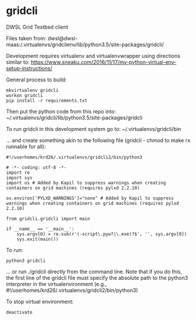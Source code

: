 # gridcli
DWSL Grid Testbed client

Files taken from:
dwsl@dwsl-maas:/.virtualenvs/gridclienv/lib/python3.5/site-packages/gridcli/

Development requires virtualenv and virtualenvwrapper using directions similar to:
https://www.sneaku.com/2016/11/17/my-python-virtual-env-setup-instructions/

General process to build:
```
mkvirtualenv gridcli
workon gridcli
pip install -r requirements.txt
```
Then put the python code from this repo into:
~/.virtualenvs/gridcli/lib/python3.5/site-packages/gridcli

To run gridcli in this development system go to:
~/.virtualenvs/gridcli/bin

... and create something akin to the following file (gridcli - chmod to make rx runnable for all):

```
#!/userhomes/krd26/.virtualenvs/gridcli2/bin/python3
 
# -*- coding: utf-8 -*-
import re
import sys
import os # Added by Kapil to suppress warnings when creating containers on grid machines (requires pylxd 2.2.10)

os.environ['PYLXD_WARNINGS']="none" # Added by Kapil to suppress warnings when creating containers on grid machines (requires pylxd 2.2.10)

from gridcli.gridcli import main

if __name__ == '__main__':
	sys.argv[0] = re.sub(r'(-script\.pyw?|\.exe)?$', '', sys.argv[0])
	sys.exit(main())
```

To run:
```
python3 gridcli
```
... or run ./gridcli directly from the command line.  Note that if you do this, the first line of the gridcli file must specify the absolute path to the python3 interpreter in the virtualenvironment (e.g., #!/userhomes/krd26/.virtualenvs/gridcli2/bin/python3)

To stop virtual environment:
```
deactivate
```

